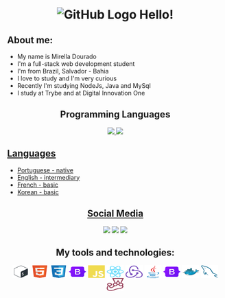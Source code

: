 

<h1 align=center > <img src="https://github.com/raghavk16/raghavk16/blob/master/octo.gif" alt="GitHub Logo" width="30"/> Hello! </h1>
<main>
  <h2>About me:</h2>
  <ul>
    <li> My name is Mirella Dourado </li>
    <li> I'm a full-stack web development student </li>
    <li> I'm from Brazil, Salvador - Bahia </li>
    <li> I love to study and I'm very curious </li>
    <li> Recently I'm studying NodeJs, Java and MySql</li>
    <li> I study at Trybe and at Digital Innovation One </li>
  </ul>
</main>
 <section display="flex" align="center">
  <h2> Programming Languages </h2>
  <a href="https://mirelladourado.vercel.app/">
  <img height="180em" src="https://github-readme-stats.vercel.app/api?username=MirellaDourado&show_icons=true&theme=dracula&include_all_commits=true&count_private=true&hide=stars"/>
  <img height="180em" src="https://github-readme-stats.vercel.app/api/top-langs/?username=MirellaDourado&layout=compact&langs_count=8&theme=dracula"/>
</section>
<section>
  <h2> Languages </h2>
  <ul>
    <li>Portuguese - native</li>
    <li>English - intermediary</li>
    <li>French - basic</li>
    <li>Korean - basic </li>
  </ul>
</section>
<div display="flex" align="center">
    <h2>Social Media</h2>
    <a href="https://www.linkedin.com/in/mirelladourado/" target="_blank"><img src="https://img.shields.io/badge/-LinkedIn-%230077B5?style=for-the-badge&logo=linkedin&logoColor=white" target="_blank"></a>
    <a href="https://mirelladourado.vercel.app/" target="_blank"><img src="https://img.shields.io/badge/-PORTFOLIO%20%E2%99%A5-%23E4405F?style=for-the-badge&logo=&logoColor=white" target="_blank"></a>
    <a href = "mailto:mirellaalvesdourado@gmail.com"><img src="https://img.shields.io/badge/-Gmail-%23333?style=for-the-badge&logo=gmail&logoColor=white" target="_blank"></a>
</div>
<div display="flex" align="center">
<h2> My tools and technologies: </h2>
  <img align="center" alt="Bash" height="30" width="40" src="https://raw.githubusercontent.com/devicons/devicon/master/icons/bash/bash-original.svg">
  <img align="center" alt="HTML" height="30" width="40" src="https://raw.githubusercontent.com/devicons/devicon/master/icons/html5/html5-original.svg">
  <img align="center" alt="CSS" height="30" width="40" src="https://raw.githubusercontent.com/devicons/devicon/master/icons/css3/css3-original.svg">
  <img align="center" alt="Bootstrap" height="30" width="40" src="https://raw.githubusercontent.com/devicons/devicon/master/icons/bootstrap/bootstrap-original.svg">
  <img align="center" alt="JavaScript" height="30" width="40" src="https://raw.githubusercontent.com/devicons/devicon/master/icons/javascript/javascript-plain.svg">
  <img align="center" alt="React" height="30" width="40" src="https://raw.githubusercontent.com/devicons/devicon/master/icons/react/react-original.svg">
  <img align="center" alt="Redux" height="30" width="40" src="https://raw.githubusercontent.com/devicons/devicon/master/icons/redux/redux-original.svg">
  <img align="center" alt="Java" height="30" width="40" src="https://raw.githubusercontent.com/devicons/devicon/master/icons/java/java-original.svg">
  <img align="center" alt="Bootstrap" height="30" width="40" src="https://raw.githubusercontent.com/devicons/devicon/master/icons/bootstrap/bootstrap-original.svg">
    <img align="center" alt="React" height="30" width="40" src="https://raw.githubusercontent.com/devicons/devicon/master/icons/docker/docker-original.svg">
      <img align="center" alt="React" height="30" width="40" src="https://raw.githubusercontent.com/devicons/devicon/master/icons/mysql/mysql-original.svg">
        <img align="center" alt="React" height="30" width="40" src="https://raw.githubusercontent.com/devicons/devicon/master/icons/jest/jest-plain.svg">

</div>
